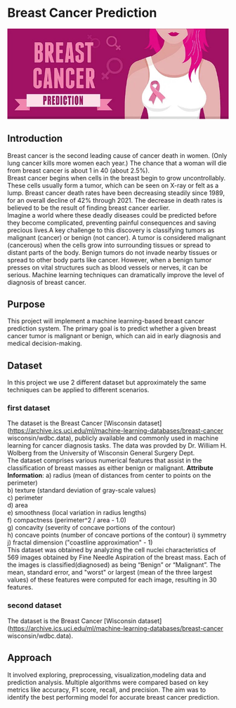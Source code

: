 # Breast Cancer Prediction
![logo](bcp.jpg)


## Introduction
Breast cancer is the second leading cause of cancer death in women. (Only lung cancer kills more women each year.) The chance that a woman will die from breast cancer is about 1 in 40 (about 2.5%).                                                                                     
Breast cancer begins when cells in the breast begin to grow uncontrollably. These cells usually form a tumor, which can be seen on X-ray or felt as a lump. Breast cancer death rates have been decreasing steadily since 1989, for an overall decline of 42% through 2021. The decrease in death rates is believed to be the result of finding breast cancer earlier.                                                                  
Imagine a world where these deadly diseases could be predicted before they become complicated, preventing painful consequences and saving precious lives.A key challenge to this discovery is classifying tumors as malignant (cancer) or benign (not cancer). A tumor is considered malignant (cancerous) when the cells grow into surrounding tissues or spread to distant parts of the body. Benign tumors do not invade nearby tissues or spread to other body parts like cancer. However, when a benign tumor presses on vital structures such as blood vessels or nerves, it can be serious. Machine learning techniques can dramatically improve the level of diagnosis of breast cancer.


## Purpose
This project will implement a machine learning-based breast cancer prediction system. The primary goal is to predict whether a given breast cancer tumor is malignant or benign, which can aid in early diagnosis and medical decision-making.


## Dataset
In this project we use 2 different dataset but approximately the same techniques can be applied to different scenarios.                  
### first dataset
The dataset is the Breast Cancer [Wisconsin dataset](https://archive.ics.uci.edu/ml/machine-learning-databases/breast-cancer wisconsin/wdbc.data), publicly available and commonly used in machine learning for cancer diagnosis tasks. The data was provded by Dr. William H. Wolberg from the University of Wisconsin General Surgery Dept.                                                                              
The dataset comprises various numerical features that assist in the classification of breast masses as either benign or malignant.
**Attribute Information**:
a) radius (mean of distances from center to points on the perimeter)                                                   
b) texture (standard deviation of gray-scale values)         
c) perimeter                                                 
d) area                                                      
e) smoothness (local variation in radius lengths)            
f) compactness (perimeter^2 / area - 1.0)                    
g) concavity (severity of concave portions of the contour)   
h) concave points (number of concave portions of the contour)
i) symmetry                                                  
j) fractal dimension ("coastline approximation" - 1)         
This dataset was obtained by analyzing the cell nuclei characteristics of 569 images obtained by Fine Needle Aspiration of the breast mass. Each of the images is classified(diagnosed) as being “Benign” or “Malignant”. The mean, standard error, and "worst" or largest (mean of the three largest values) of these features were computed for each image, resulting in 30 features.
### second dataset
The dataset is the Breast Cancer [Wisconsin dataset](https://archive.ics.uci.edu/ml/machine-learning-databases/breast-cancer wisconsin/wdbc.data).



## Approach
It involved exploring, preprocessing, visualization,modeling data and prediction analysis. Multiple algorithms were compared based on key metrics like accuracy, F1 score, recall, and precision. The aim was to identify the best performing model for accurate breast cancer prediction.

